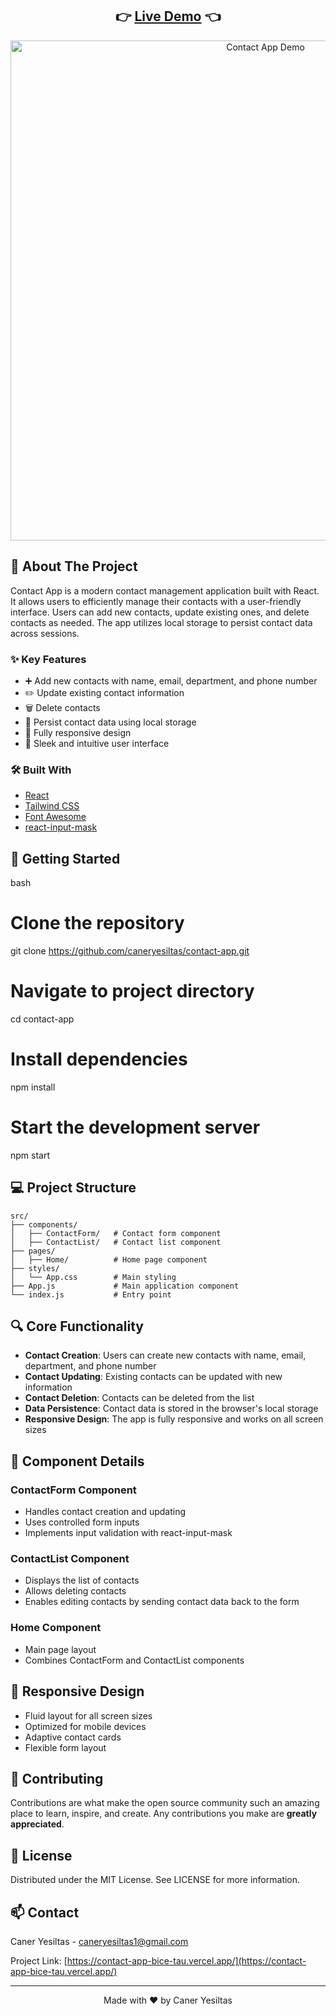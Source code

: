 <div align="center">
  <h2>
    👉 <a href="https://contact-app-bice-tau.vercel.app/">Live Demo</a> 👈
  </h2>
</div>

<div align="center">
  <img src="/assets/Contact-App.gif" alt="Contact App Demo" width="800"/>
</div>

## 📌 About The Project

Contact App is a modern contact management application built with React. It allows users to efficiently manage their contacts with a user-friendly interface. Users can add new contacts, update existing ones, and delete contacts as needed. The app utilizes local storage to persist contact data across sessions.

### ✨ Key Features

- ➕ Add new contacts with name, email, department, and phone number
- ✏️ Update existing contact information
- 🗑️ Delete contacts
- 💾 Persist contact data using local storage
- 📱 Fully responsive design
- 💅 Sleek and intuitive user interface

### 🛠️ Built With

- [React](https://reactjs.org/)
- [Tailwind CSS](https://tailwindcss.com/)
- [Font Awesome](https://fontawesome.com/)
- [react-input-mask](https://github.com/sanniassin/react-input-mask)

## 🚀 Getting Started

bash
# Clone the repository
git clone https://github.com/caneryesiltas/contact-app.git

# Navigate to project directory 
cd contact-app

# Install dependencies
npm install

# Start the development server
npm start


## 💻 Project Structure
 ```
src/
├── components/
│   ├── ContactForm/   # Contact form component
│   ├── ContactList/   # Contact list component
├── pages/
│   ├── Home/          # Home page component
├── styles/
│   └── App.css        # Main styling
├── App.js             # Main application component
└── index.js           # Entry point
 ```

## 🔍 Core Functionality

- **Contact Creation**: Users can create new contacts with name, email, department, and phone number
- **Contact Updating**: Existing contacts can be updated with new information
- **Contact Deletion**: Contacts can be deleted from the list
- **Data Persistence**: Contact data is stored in the browser's local storage
- **Responsive Design**: The app is fully responsive and works on all screen sizes

## 🎯 Component Details

### ContactForm Component
- Handles contact creation and updating
- Uses controlled form inputs
- Implements input validation with react-input-mask

### ContactList Component  
- Displays the list of contacts
- Allows deleting contacts
- Enables editing contacts by sending contact data back to the form

### Home Component
- Main page layout
- Combines ContactForm and ContactList components

## 📱 Responsive Design

- Fluid layout for all screen sizes
- Optimized for mobile devices
- Adaptive contact cards
- Flexible form layout

## 🤝 Contributing

Contributions are what make the open source community such an amazing place to learn, inspire, and create. Any contributions you make are **greatly appreciated**.

## 📄 License

Distributed under the MIT License. See LICENSE for more information.

## 📫 Contact

Caner Yesiltas - caneryesiltas1@gmail.com

Project Link: [https://contact-app-bice-tau.vercel.app/](https://contact-app-bice-tau.vercel.app/)

---

<div align="center">
  Made with ❤️ by Caner Yesiltas
</div>
